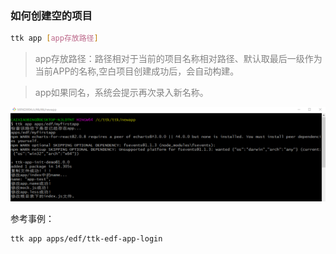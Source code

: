 ### 如何创建空的项目
```bash
ttk app [app存放路径]
```

> <font color='gray'>app存放路径：路径相对于当前的项目名称相对路径、默认取最后一级作为当前APP的名称,空白项目创建成功后，会自动构建。</font>

> <font color='gray'>app如果同名，系统会提示再次录入新名称。</font>

![Alt text](/assets/1800091794129129.png)

参考事例：
```bash
ttk app apps/edf/ttk-edf-app-login
```


